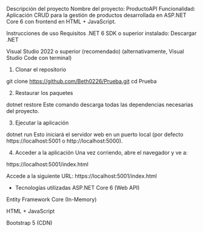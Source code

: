 Descripción del proyecto
Nombre del proyecto: ProductoAPI
Funcionalidad: Aplicación CRUD para la gestión de productos desarrollada en ASP.NET Core 6 con frontend en HTML + JavaScript. 

Instrucciones de uso
Requisitos
.NET 6 SDK o superior instalado: Descargar .NET

Visual Studio 2022 o superior (recomendado)
(alternativamente, Visual Studio Code con terminal)

1. Clonar el repositorio

git clone https://github.com/Beth0226/Prueba.git
cd Prueba


2. Restaurar los paquetes

dotnet restore
Este comando descarga todas las dependencias necesarias del proyecto.

3. Ejecutar la aplicación

dotnet run
Esto iniciará el servidor web en un puerto local (por defecto https://localhost:5001 o http://localhost:5000).

4. Acceder a la aplicación
Una vez corriendo, abre el navegador y ve a:

https://localhost:5001/index.html

Accede a la siguiente URL:
https://localhost:5001/index.html


- Tecnologías utilizadas
ASP.NET Core 6 (Web API)

Entity Framework Core (In-Memory)

HTML + JavaScript

Bootstrap 5 (CDN)


